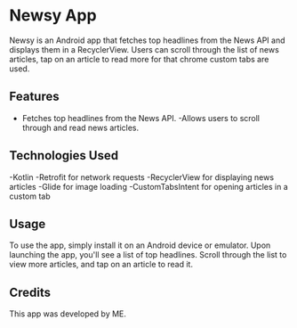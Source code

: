# Newsy App

Newsy is an Android app that fetches top headlines from the News API and displays them in a RecyclerView. Users can scroll through the list of news articles, tap on an article to read more for that chrome custom tabs are used.


## Features

- Fetches top headlines from the News API.
-Allows users to scroll through and read news articles.


## Technologies Used

-Kotlin
-Retrofit for network requests
-RecyclerView for displaying news articles
-Glide for image loading
-CustomTabsIntent for opening articles in a custom tab

## Usage
To use the app, simply install it on an Android device or emulator. Upon launching the app, you'll see a list of top headlines. Scroll through the list to view more articles, and tap on an article to read it.

## Credits

This app was developed by ME.

